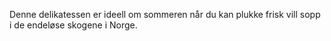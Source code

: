 Denne delikatessen er ideell om sommeren når du kan plukke frisk vill sopp i de endeløse skogene i Norge.